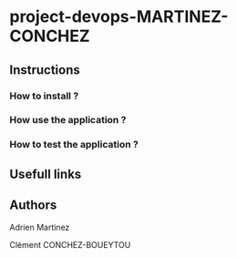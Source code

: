 # project-devops-MARTINEZ-CONCHEZ


## Instructions

### How to install ?


### How use the application ?


### How to test the application ?


##  Usefull links


## Authors

Adrien Martinez 

Clément CONCHEZ-BOUEYTOU
